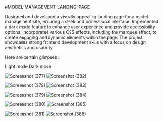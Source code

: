 #MODEL-MANAGEMENT-LANDING-PAGE

Designed and developed a visually appealing landing page for a model management site, ensuring a sleek and professional interface. Implemented a dark mode feature to enhance user experience and provide accessibility options. Incorporated various CSS effects, including the marquee effect, to create engaging and dynamic elements within the page. The project showcases strong frontend development skills with a focus on design aesthetics and usability.

Here are certain glimpses :

Light mode                                                                                                                                             Dark mode

![Screenshot (377)](https://github.com/user-attachments/assets/55829948-224e-4199-997f-7a1d90cb872b)                                                  ![Screenshot (382)](https://github.com/user-attachments/assets/19a70874-26b3-481f-ba8f-ece991bd6aab)

![Screenshot (378)](https://github.com/user-attachments/assets/4964923c-a7ca-48fd-8f1d-922e43c944a1)                                                 ![Screenshot (383)](https://github.com/user-attachments/assets/40e59e8a-de91-43de-8335-d632ae2ab55c)

![Screenshot (379)](https://github.com/user-attachments/assets/e45436b2-d9e2-4356-9891-40c99733148d)                                                  ![Screenshot (384)](https://github.com/user-attachments/assets/d0678f8d-674a-4e58-894a-772b282aa737)


![Screenshot (380)](https://github.com/user-attachments/assets/e145a0e8-c791-4958-ab68-75a7bcedf0de)                                                  ![Screenshot (385)](https://github.com/user-attachments/assets/ba42e267-2b6b-4260-8c7f-fab2d1990ff5)


![Screenshot (381)](https://github.com/user-attachments/assets/fcb0fb31-fd13-4ece-8f40-d48d0ab99bba)                                                  ![Screenshot (386)](https://github.com/user-attachments/assets/dcf0e2a4-7f78-436f-a287-0e05028179de)

